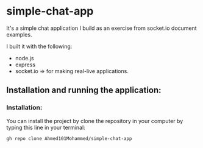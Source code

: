 # simple-chat-app
It's a simple chat application I build as an exercise from
socket.io document examples.

I built it with the following:
- node.js
- express
- socket.io => for making real-live applications.

## Installation and running the application:
### Installation:
You can install the project by clone the repository in your computer by typing this line in your terminal:
```
gh repo clone Ahmed101Mohammed/simple-chat-app
```
